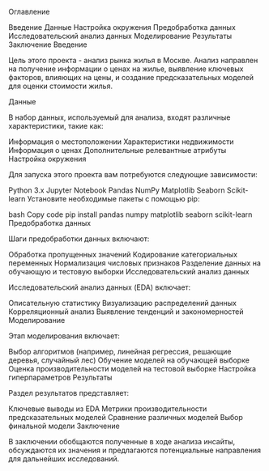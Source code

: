Оглавление

Введение
Данные
Настройка окружения
Предобработка данных
Исследовательский анализ данных
Моделирование
Результаты
Заключение
Введение

Цель этого проекта - анализ рынка жилья в Москве. Анализ направлен на получение информации о ценах на жилье, выявление ключевых факторов, влияющих на цены, и создание предсказательных моделей для оценки стоимости жилья.

Данные

В набор данных, используемый для анализа, входят различные характеристики, такие как:

Информация о местоположении
Характеристики недвижимости
Информация о ценах
Дополнительные релевантные атрибуты
Настройка окружения

Для запуска этого проекта вам потребуются следующие зависимости:

Python 3.x
Jupyter Notebook
Pandas
NumPy
Matplotlib
Seaborn
Scikit-learn
Установите необходимые пакеты с помощью pip:

bash
Copy code
pip install pandas numpy matplotlib seaborn scikit-learn
Предобработка данных

Шаги предобработки данных включают:

Обработка пропущенных значений
Кодирование категориальных переменных
Нормализация числовых признаков
Разделение данных на обучающую и тестовую выборки
Исследовательский анализ данных

Исследовательский анализ данных (EDA) включает:

Описательную статистику
Визуализацию распределений данных
Корреляционный анализ
Выявление тенденций и закономерностей
Моделирование

Этап моделирования включает:

Выбор алгоритмов (например, линейная регрессия, решающие деревья, случайный лес)
Обучение моделей на обучающей выборке
Оценка производительности моделей на тестовой выборке
Настройка гиперпараметров
Результаты

Раздел результатов представляет:

Ключевые выводы из EDA
Метрики производительности предсказательных моделей
Сравнение различных моделей
Выбор финальной модели
Заключение

В заключении обобщаются полученные в ходе анализа инсайты, обсуждаются их значения и предлагаются потенциальные направления для дальнейших исследований.
